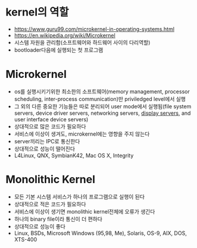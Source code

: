 # kernel의 역할

* https://www.guru99.com/microkernel-in-operating-systems.html
* https://en.wikipedia.org/wiki/Microkernel
* 시스템 자원을 관리함(소프트웨어와 하드웨어 사이의 다리역할)
* bootloader다음에 실행되는 첫 프로그램

# Microkernel

* os를 실행시키기위한 최소한의 소프트웨어(memory management, processor scheduling, inter-process communication)만 priviledged level에서 실행
* 그 외의 다른 중요한 기능들은 따로 분리되어 user mode에서 실행됨(file system servers, device driver servers, networking servers, [display servers](https://en.wikipedia.org/wiki/Display_server), and user interface device servers)
* 상대적으로 많은 코드가 필요하다
* 서비스에 이상이 생겨도, microkernel에는 영향을 주지 않는다
* server끼리는 IPC로 통신한다
* 상대적으로 성능이 떨어진다
* L4Linux, QNX, SymbianK42, Mac OS X, Integrity

# Monolithic Kernel

* 모든 기본 시스템 서비스가 하나의 프로그램으로 실행이 된다
* 상대적으로 적은 코드가 필요하다
* 서비스에 이상이 생기면 monolithic kernel전체에 오류가 생긴다
* 하나의 binary file이라 통신이 더 편하다
* 상대적으로 성능이 좋다
* Linux, BSDs, Microsoft Windows (95,98, Me), Solaris, OS-9, AIX, DOS, XTS-400